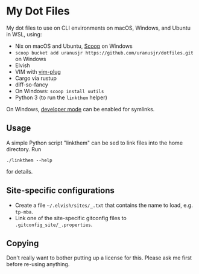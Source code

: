 # My Dot Files

My dot files to use on CLI environments on macOS, Windows, and Ubuntu in WSL, using:

* Nix on macOS and Ubuntu, [Scoop](https://scoop.sh/) on Windows
* `scoop bucket add uranusjr https://github.com/uranusjr/dotfiles.git` on Windows
* Elvish
* VIM with [vim-plug](https://github.com/junegunn/vim-plug)
* Cargo via rustup
* diff-so-fancy
* On Windows: `scoop install uutils`
* Python 3 (to run the `linkthem` helper)

On Windows, [developer mode](https://docs.microsoft.com/en-us/windows/uwp/get-started/enable-your-device-for-development) can be enabled for symlinks.

## Usage

A simple Python script "linkthem" can be sed to link files into the home directory. Run

    ./linkthem --help

for details.

## Site-specific configurations

* Create a file `~/.elvish/sites/_.txt` that contains the name to load, e.g. `tp-mba`.
* Link one of the site-specific gitconfig files to `.gitconfig_site/_.properties`.

## Copying

Don't really want to bother putting up a license for this. Please ask me first before re-using anything.
